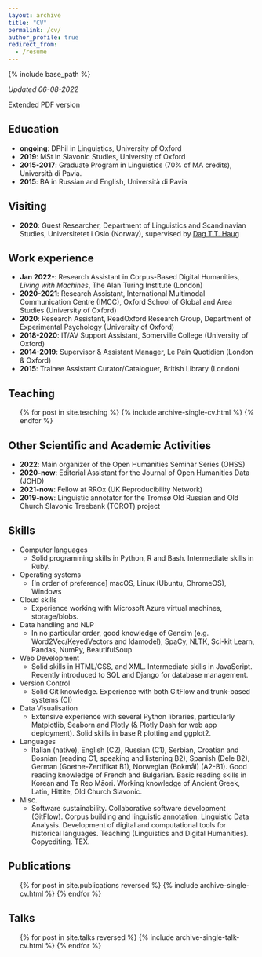 ```yaml
---
layout: archive
title: "CV"
permalink: /cv/
author_profile: true
redirect_from:
  - /resume
---
```


{% include base_path %}

<p><i> Updated 06-08-2022</i></p>

<a href="/images/CV-Pedrazzini.pdf"><i class="fas fa-file-pdf"></i></a> Extended PDF version

## Education
* **ongoing**: DPhil in Linguistics, University of Oxford
* **2019**: MSt in Slavonic Studies, University of Oxford
* **2015-2017**: Graduate Program in Linguistics (70% of MA credits), Università di Pavia.
* **2015**: BA in Russian and English, Università di Pavia

## Visiting
* **2020**: Guest Researcher, Department of Linguistics and Scandinavian Studies, Universitetet i Oslo (Norway), supervised by [Dag T.T. Haug](https://en.wikipedia.org/wiki/Dag_Haug)

## Work experience
* **Jan 2022-**: Research Assistant in Corpus-Based Digital Humanities, *Living with Machines*, The Alan Turing Institute (London)
* **2020-2021**: Research Assistant, International Multimodal Communication Centre (IMCC), Oxford School of Global and Area Studies (University of Oxford)
* **2020**: Research Assistant, ReadOxford Research Group, Department of Experimental Psychology (University of Oxford)
* **2018-2020**: IT/AV Support Assistant, Somerville College (University of Oxford)
* **2014-2019**: Supervisor & Assistant Manager, Le Pain Quotidien (London & Oxford)
* **2015**: Trainee Assistant Curator/Cataloguer, British Library (London)

## Teaching
  <ul>{% for post in site.teaching %}
    {% include archive-single-cv.html %}
  {% endfor %}</ul>

## Other Scientific and Academic Activities
* **2022**: Main organizer of the Open Humanities Seminar Series (OHSS) <a href="https://openhumanitiesseminar.github.io"><i class="fas fa-external-link-alt"></i></a>
* **2020-now**: Editorial Assistant for the Journal of Open Humanities Data (JOHD) <a href="https://openhumanitiesdata.metajnl.com"><i class="fas fa-external-link-alt"></i></a>
* **2021-now**: Fellow at RROx (UK Reproducibility Network) <a href="https://ox.ukrn.org/people/#NiloPedrazzini"><i class="fas fa-external-link-alt"></i></a>
* **2019-now**: Linguistic annotator for the Tromsø Old Russian and Old Church Slavonic Treebank (TOROT) <a href="https://nestor.uit.no/"><i class="fas fa-external-link-alt"></i></a> project

## Skills
* Computer languages
  * Solid programming skills in Python, R and Bash. Intermediate skills in Ruby.
* Operating systems
  * [In order of preference] macOS, Linux (Ubuntu, ChromeOS), Windows
* Cloud skills 
  * Experience working with Microsoft Azure virtual machines, storage/blobs.
* Data handling and NLP
  * In no particular order, good knowledge of Gensim (e.g. Word2Vec/KeyedVectors and ldamodel), SpaCy, NLTK, Sci-kit Learn, Pandas, NumPy, BeautifulSoup.
* Web Development
  * Solid skills in HTML/CSS, and XML. Intermediate skills in JavaScript. Recently introduced to SQL and Django for database management.
* Version Control
  * Solid Git knowledge. Experience with both GitFlow and trunk-based systems (CI)
* Data Visualisation
  * Extensive experience with several Python libraries, particularly Matplotlib, Seaborn and Plotly (& Plotly Dash for web app deployment). Solid skills in base R plotting and ggplot2.
* Languages
  * Italian (native), English (C2), Russian (C1), Serbian, Croatian and Bosnian (reading C1, speaking and listening B2), Spanish (Dele B2), German (Goethe-Zertifikat B1), Norwegian (Bokmål) (A2-B1). Good reading knowledge of French and Bulgarian. Basic reading skills in Korean and Te Reo Māori. Working knowledge of Ancient Greek, Latin, Hittite, Old Church Slavonic.
* Misc.
  * Software sustainability. Collaborative software development (GitFlow). Corpus building and linguistic annotation. Linguistic Data Analysis. Development of digital and computational tools for historical languages. Teaching (Linguistics and Digital Humanities). Copyediting. TEX.

## Publications
  <ul>{% for post in site.publications reversed %}
    {% include archive-single-cv.html %}
  {% endfor %}</ul>
  
## Talks
  <ul>{% for post in site.talks reversed %}
    {% include archive-single-talk-cv.html %}
  {% endfor %}</ul>